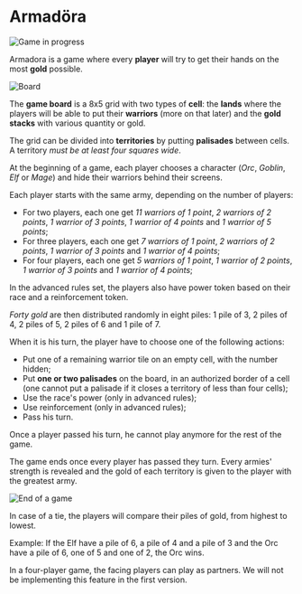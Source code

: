 # Armadöra

![Game in progress](https://github.com/ThomasFerro/readmes/blob/master/posts/12-ddd-in-action-armadora-the-board-game/game_in_progress.jpg)

Armadora is a game where every **player** will try to get their hands on the most **gold** possible.

![Board](https://github.com/ThomasFerro/readmes/blob/master/posts/12-ddd-in-action-armadora-the-board-game/board.jpg)

The **game board** is a 8x5 grid with two types of **cell**: the **lands** where the players will be able to put their **warriors** (more on that later) and the **gold stacks** with various quantity or gold.

The grid can be divided into **territories** by putting **palisades** between cells. A territory *must be at least four squares wide*.

At the beginning of a game, each player chooses a character (*Orc*, *Goblin*, *Elf* or *Mage*) and hide their warriors behind their screens.

Each player starts with the same army, depending on the number of players:

- For two players, each one get *11 warriors of 1 point*, *2 warriors of 2 points*, *1 warrior of 3 points*, *1 warrior of 4 points* and *1 warrior of 5 points*;
- For three players, each one get *7 warriors of 1 point*, *2 warriors of 2 points*, *1 warrior of 3 points* and *1 warrior of 4 points*;
- For four players, each one get *5 warriors of 1 point*, *1 warrior of 2 points*, *1 warrior of 3 points* and *1 warrior of 4 points*;

In the advanced rules set, the players also have power token based on their race and a reinforcement token.

*Forty gold* are then distributed randomly in eight piles: 1 pile of 3, 2 piles of 4, 2 piles of 5, 2 piles of 6 and 1 pile of 7.

When it is his turn, the player have to choose one of the following actions:

- Put one of a remaining warrior tile on an empty cell, with the number hidden;
- Put **one or two palisades** on the board, in an authorized border of a cell (one cannot put a palisade if it closes a territory of less than four cells);
- Use the race's power (only in advanced rules);
- Use reinforcement (only in advanced rules);
- Pass his turn.

Once a player passed his turn, he cannot play anymore for the rest of the game.

The game ends once every player has passed they turn. Every armies' strength is revealed and the gold of each territory is given to the player with the greatest army.

![End of a game](https://github.com/ThomasFerro/readmes/blob/master/posts/12-ddd-in-action-armadora-the-board-game/end_of_a_game.jpg)

In case of a tie, the players will compare their piles of gold, from highest to lowest.

Example: If the Elf have a pile of 6, a pile of 4 and a pile of 3 and the Orc have a pile of 6, one of 5 and one of 2, the Orc wins.

In a four-player game, the facing players can play as partners. We will not be implementing this feature in the first version.
